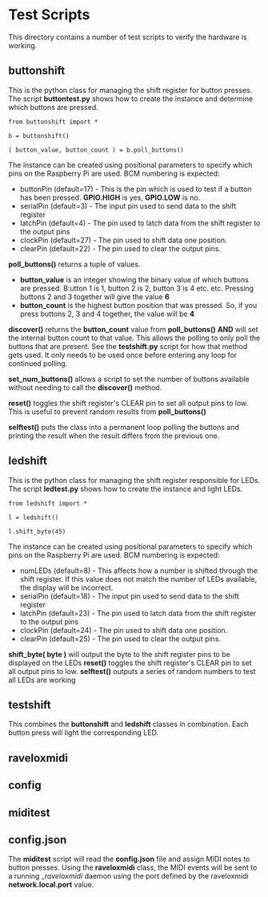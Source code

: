 # Test Scripts

This directory contains a number of test scripts to verify the hardware is working.

## buttonshift
This is the python class for managing the shift register for button presses. The script __buttontest.py__ shows how to create the instance
and determine which buttons are pressed.

```
from buttonshift import *

b = buttonshift()

( button_value, button_count ) = b.poll_buttons()
```
The instance can be created using positional parameters to specify which pins on the Raspberry Pi are used. BCM numbering is expected:
* buttonPin (default=17) - This is the pin which is used to test if a button has been pressed. __GPIO.HIGH__ is yes, __GPIO.LOW__ is no.
* serialPin (default=3) - The input pin used to send data to the shift register
* latchPin (default=4) - The pin used to latch data from the shift register to the output pins
* clockPin (default=27) - The pin used to shift data one position.
* clearPin (default=22) - The pin used to clear the output pins.

__poll_buttons()__ returns a tuple of values.
* __button_value__ is an integer showing the binary value of which buttons are pressed. B:utton 1 is 1, button 2 is 2, button 3 is 4 etc. etc. Pressing buttons 2 and 3 together will give the value __6__
* __button_count__ is the highest button position that was pressed. So, if you press buttons 2, 3 and 4 together, the value will be __4__

__discover()__ returns the __button_count__ value from __poll_buttons()__ __AND__ will set the internal button count to that value.
This allows the polling to only poll the buttons that are present. See the __testshift.py__ script for how that method gets used. It only
needs to be used once before entering any loop for continued polling.

__set_num_buttons()__ allows a script to set the number of buttons available without needing to call the __discover()__ method.

__reset()__ toggles the shift register's CLEAR pin to set all output pins to low. This is useful to prevent random results from __poll_buttons()__

__selftest()__ puts the class into a permanent loop polling the buttons and printing the result when the result differs from the previous one.

## ledshift
This is the python class for managing the shift register responsible for LEDs. The script __ledtest.py__ shows how to create the instance
and light LEDs.

```
from ledshift import *

l = ledshift()

l.shift_byte(45)
```
The instance can be created using positional parameters to specify which pins on the Raspberry Pi are used. BCM numbering is expected:
* numLEDs (default=8) - This affects how a number is shifted through the shift register. If this value does not match the number of LEDs
available, the display will be incorrect.
* serialPin (default=18) - The input pin used to send data to the shift register
* latchPin (default=23) - The pin used to latch data from the shift register to the output pins
* clockPin (default=24) - The pin used to shift data one position.
* clearPin (default=25) - The pin used to clear the output pins.

__shift_byte( byte )__ will output the byte to the shift register pins to be displayed on the LEDs 
__reset()__ toggles the shift register's CLEAR pin to set all output pins to low. 
__selftest()__ outputs a series of random numbers to test all LEDs are working

## testshift

This combines the __buttonshift__ and __ledshift__ classes in combination. Each button press will light the corresponding LED.

## raveloxmidi
## config
## miditest
## config.json
The __miditest__ script will read the __config.json__ file and assign MIDI notes to button presses. Using the __raveloxmidi__ class, the
MIDI events will be sent to a running __raveloxmidi_ daemon using the port defined by the raveloxmidi __network.local.port__ value.
